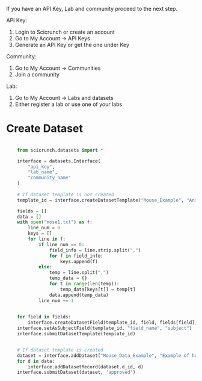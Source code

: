 If you have an API Key, Lab and community proceed to the next step.

API Key:
1. Login to Scicrunch or create an account
2. Go to My Account -> API Keys
3. Generate an API Key or get the one under Key

Community:
1. Go to My Account -> Communities
2. Join a community

Lab:
1. Go to My Account -> Labs and datasets
2. Either register a lab or use one of your labs

# Create Dataset
```python
    
    from scicrunch.datasets import *

    interface = datasets.Interface(
        "api_key",
        "lab_name",
        "community_name"
    )
    
    # If dataset template is not created 
    template_id = interface.createDatasetTemplate("Mouse_Example", "Animal_ID")

    fields = []
    data = []
    with open("mose1.txt") as f:
        line_num = 0
        keys = []
        for line in f:
            if line_num == 0:
                field_info = line.strip.split(",")
                for f in field_info:
                    keys.append(f)
            else:
                temp = line.split(",")
                temp_data = {}
                for t in range(len(temp)):
                    temp_data[keys[t]] = temp[t]
                data.append(temp_data)
            line_num += 1
                    

    for field in fields:
        interface.createDatasetField(template_id, field, fields[field], 1, 1)
    interface.setAsSubjectField(template_id, "field_name", "subject")
    interface.submitDatasetTemplate(template_id)


    # If dataset template is created
    dataset = interface.addDataset("Mouse_Data_Example", "Example of how to create a dataset", "Fake dataset made into a template", "PMID:0000", template_id)
    for d in data:
        interface.addDatasetRecord(dataset.d_id, d)
    interface.submitDataset(dataset, 'approved')  
    

```
